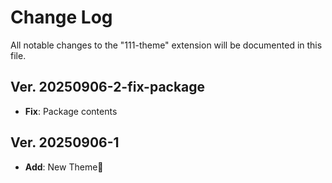 # Change Log

All notable changes to the "111-theme" extension will be documented in this
file.

## Ver. 20250906-2-fix-package

- **Fix**: Package contents

## Ver. 20250906-1

- **Add**: New Theme🎉
